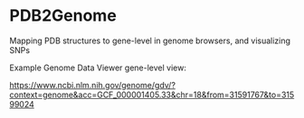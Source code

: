 # PDB2Genome
Mapping PDB structures to gene-level in genome browsers, and visualizing SNPs

Example Genome Data Viewer gene-level view:

https://www.ncbi.nlm.nih.gov/genome/gdv/?context=genome&acc=GCF_000001405.33&chr=18&from=31591767&to=31599024
